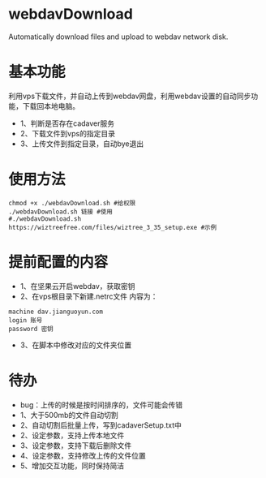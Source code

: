 # webdavDownload
Automatically download files and upload to webdav network disk.

# 基本功能
利用vps下载文件，并自动上传到webdav网盘，利用webdav设置的自动同步功能，下载回本地电脑。
- 1、判断是否存在cadaver服务
- 2、下载文件到vps的指定目录
- 3、上传文件到指定目录，自动bye退出

# 使用方法
```shell
chmod +x ./webdavDownload.sh #给权限
./webdavDownload.sh 链接 #使用
#./webdavDownload.sh https://wiztreefree.com/files/wiztree_3_35_setup.exe #示例
```

# 提前配置的内容
- 1、在坚果云开启webdav，获取密钥
- 2、在vps根目录下新建.netrc文件
内容为：
```shell
machine dav.jianguoyun.com
login 账号
password 密钥
```
- 3、在脚本中修改对应的文件夹位置

# 待办
- bug：上传的时候是按时间排序的，文件可能会传错
- 1、大于500mb的文件自动切割
- 2、自动切割后批量上传，写到cadaverSetup.txt中
- 2、设定参数，支持上传本地文件
- 3、设定参数，支持下载后删除文件
- 4、设定参数，支持修改上传的文件位置
- 5、增加交互功能，同时保持简洁

